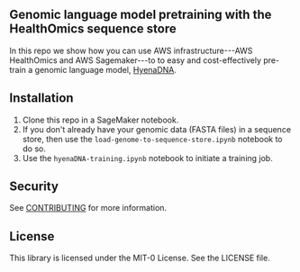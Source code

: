 ## Genomic language model pretraining with the HealthOmics sequence store

In this repo we show how you can use AWS infrastructure---AWS HealthOmics and AWS Sagemaker---to
to easy and cost-effectively pre-train a genomic language model, [HyenaDNA](https://arxiv.org/pdf/2306.15794.pdf).

## Installation

1. Clone this repo in a SageMaker notebook.
2. If you don't already have your genomic data (FASTA files) in a sequence store, then use the `load-genome-to-sequence-store.ipynb` notebook to do so.
3. Use the `hyenaDNA-training.ipynb` notebook to initiate a training job.


## Security

See [CONTRIBUTING](CONTRIBUTING.md#security-issue-notifications) for more information.

## License

This library is licensed under the MIT-0 License. See the LICENSE file.

